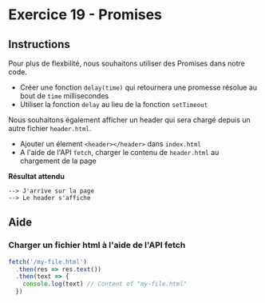 # Exercice 19 - Promises

## Instructions

Pour plus de flexbilité, nous souhaitons utiliser des Promises dans notre code.

* Créer une fonction `delay(time)` qui retournera une promesse résolue au bout de `time` millisecondes
* Utiliser la fonction `delay` au lieu de la fonction `setTimeout`

Nous souhaitons également afficher un header qui sera chargé depuis un autre fichier `header.html`.

* Ajouter un élement `<header></header>` dans `index.html`
* A l'aide de l'API `fetch`, charger le contenu de `header.html` au chargement de la page

**Résultat attendu**

```
--> J'arrive sur la page
--> Le header s'affiche
```

## Aide

### Charger un fichier html à l'aide de l'API fetch

```js
fetch('/my-file.html')
  .then(res => res.text())
  .then(text => {
    console.log(text) // Content of "my-file.html"
  })
```
